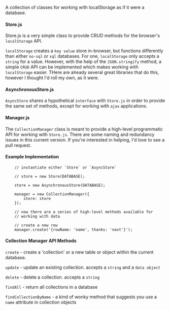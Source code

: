 A collection of classes for working with localStorage as if it were a database.  

#### Store.js

Store.js is a very simple class to provide CRUD methods for the browser's `localStorage` API.  

`localStorage` creates a `key value` store in-browser, but functions differently than either `no-sql` or `sql` databases.  For one, `localStorage` only accepts a `string` for a value.  However, with the help of the `JSON.stringify` method,  a simple `CRUD` API can be implemented which makes working with `localStorage` easier.  THere are already several great libraries that do this, however I thought I'd roll my own, as it were.

#### AsynchronousStore.js
`AsyncStore` shares a hypothetical `interface` with `Store.js` in order to provide the same set of methods, except for working with `ajax` applications.  

#### Manager.js
The `CollectionManager` class is meant to provide a high-level programmatic API for working with `Store.js`.  There are some naming and redundancy issues in this current version.  If you're interested in helping, I'd love to see a pull request. 

#### Example Implementation

```
	// instantiate either `Store` or `AsyncStore`

    // store = new Store(DATABASE);

    store = new AsynchronousStore(DATABASE);

    manager = new CollectionManager({
        store: store
    });

    // now there are a series of high-level methods available for 
    // working with data

    // create a new row
    manager.create('{rowName: 'name', thanks: 'next'}');

```

#### Collection Manager API Methods

`create` - create a 'collection' or a new table or object within the current database.

`update` - update an existing collection. accepts a `string` and a `data object`

`delete` - delete a collection. accepts a `string`

`findAll` - return all collections in a database

`findCollectionByName` - a kind of wonky method that suggests you use a `name` attribute in collection objects
